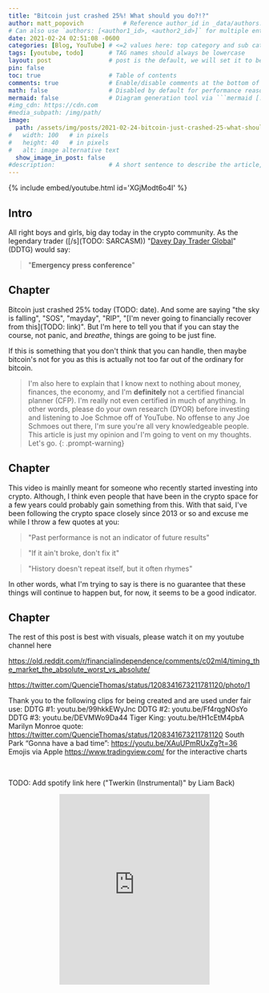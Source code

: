 ```yaml
---
title: "Bitcoin just crashed 25%! What should you do?!?"
author: matt_popovich           # Reference author_id in _data/authors.yml
# Can also use `authors: [<author1_id>, <author2_id>]` for multiple entries
date: 2021-02-24 02:51:08 -0600
categories: [Blog, YouTube] # <=2 values here: top category and sub category
tags: [youtube, todo]       # TAG names should always be lowercase
layout: post                # post is the default, we will set it to be explicit
pin: false
toc: true                   # Table of contents
comments: true              # Enable/disable comments at the bottom of the post
math: false                 # Disabled by default for performance reasons
mermaid: false              # Diagram generation tool via ```mermaid [...]```
#img_cdn: https://cdn.com
#media_subpath: /img/path/
image:
  path: /assets/img/posts/2021-02-24-bitcoin-just-crashed-25-what-should-you-do/bitcoin-just-crashed-25-what-should-you-do_thumbnail.png
#   width: 100   # in pixels
#   height: 40   # in pixels
#   alt: image alternative text
  show_image_in_post: false
#description:               # A short sentence to describe the article, used when sharing links on social media and on homepage
---
```


{% include embed/youtube.html id='XGjModt6o4I' %}


## Intro
All right boys and girls, big day today in the crypto community. As the legendary trader ([/s](TODO: SARCASM)) "[Davey Day Trader Global](TODO)" (DDTG) would say:
> "**Emergency press conference**"

## Chapter
Bitcoin just crashed 25% today (TODO: date). And some are saying "the sky is falling", "SOS", "mayday", "RIP", "[I'm never going to financially recover from this](TODO: link)". But I'm here to tell you that if you can stay the course, not panic, and *breathe*, things are going to be just fine.

If this is something that you don't think that you can handle, then maybe bitcoin's not for you as this is actually not too far out of the ordinary for bitcoin.

> I'm also here to explain that I know next to nothing about money, finances, the economy, and I'm **definitely** not a certified financial planner (CFP). I'm really not even certified in much of anything.
> In other words, please do your own research (DYOR) before investing and listening to Joe Schmoe off of YouTube. No offense to any Joe Schmoes out there, I'm sure you're all very knowledgeable people.
> This article is just my opinion and I'm going to vent on my thoughts.
> Let's go.
{: .prompt-warning}

## Chapter
This video is mainlly meant for someone who recently started investing into crypto. Although, I think even people that have been in the crypto space for a few years could probably gain something from this. With that said, I've been following the crypto space closely since 2013 or so and excuse me while I throw a few quotes at you:
> "Past performance is not an indicator of future results"

> "If it ain't broke, don't fix it"

> "History doesn't repeat itself, but it often rhymes"

In other words, what I'm trying to say is there is no guarantee that these things will continue to happen but, for now, it seems to be a good indicator.

## Chapter

The rest of this post is best with visuals, please watch it on my youtube channel here





https://old.reddit.com/r/financialindependence/comments/c02ml4/timing_the_market_the_absolute_worst_vs_absolute/

https://twitter.com/QuencieThomas/status/1208341673211781120/photo/1










Thank you to the following clips for being created and are used under fair use:
DDTG #1: youtu.be/99hkkEWyJnc
DDTG #2: youtu.be/Ff4rqgNOsYo
DDTG #3: youtu.be/DEVMWo9Da44
Tiger King: youtu.be/tH1cEtM4pbA
Marilyn Monroe quote: https://twitter.com/QuencieThomas/status/1208341673211781120
South Park “Gonna have a bad time”: https://youtu.be/XAuUPmRUxZg?t=36
Emojis via Apple
https://www.tradingview.com/ for the interactive charts





&nbsp;


TODO: Add spotify link here ("Twerkin (Instrumental)" by Liam Back)
<div style="text-align:center">
<iframe
src="https://open.spotify.com/embed/track/29gVTYMqXVV47mrY4qkm4b"
width="300" height="380" frameborder="0"
allowtransparency="true"
allow="encrypted-media">
</iframe>
</div>
